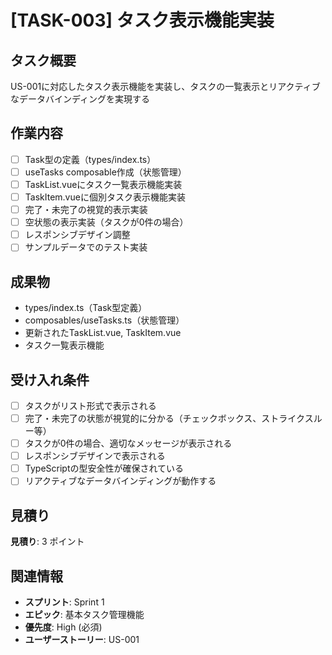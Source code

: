 # [TASK-003] タスク表示機能実装

## タスク概要
US-001に対応したタスク表示機能を実装し、タスクの一覧表示とリアクティブなデータバインディングを実現する

## 作業内容
- [ ] Task型の定義（types/index.ts）
- [ ] useTasks composable作成（状態管理）
- [ ] TaskList.vueにタスク一覧表示機能実装
- [ ] TaskItem.vueに個別タスク表示機能実装
- [ ] 完了・未完了の視覚的表示実装
- [ ] 空状態の表示実装（タスクが0件の場合）
- [ ] レスポンシブデザイン調整
- [ ] サンプルデータでのテスト実装

## 成果物
- types/index.ts（Task型定義）
- composables/useTasks.ts（状態管理）
- 更新されたTaskList.vue, TaskItem.vue
- タスク一覧表示機能

## 受け入れ条件
- [ ] タスクがリスト形式で表示される
- [ ] 完了・未完了の状態が視覚的に分かる（チェックボックス、ストライクスルー等）
- [ ] タスクが0件の場合、適切なメッセージが表示される
- [ ] レスポンシブデザインで表示される
- [ ] TypeScriptの型安全性が確保されている
- [ ] リアクティブなデータバインディングが動作する

## 見積り
**見積り**: 3 ポイント

## 関連情報
- **スプリント**: Sprint 1
- **エピック**: 基本タスク管理機能
- **優先度**: High (必須)
- **ユーザーストーリー**: US-001
